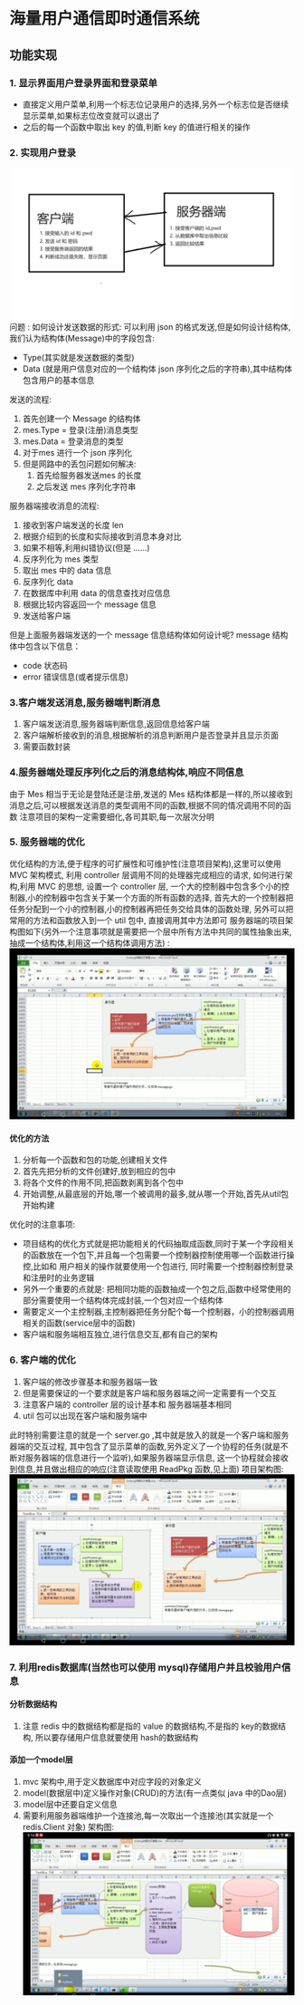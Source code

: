 # 海量用户通信即时通信系统
## 功能实现
### 1. 显示界面用户登录界面和登录菜单
- 直接定义用户菜单,利用一个标志位记录用户的选择,另外一个标志位是否继续显示菜单,如果标志位改变就可以退出了
- 之后的每一个函数中取出 key 的值,判断 key 的值进行相关的操作
### 2. 实现用户登录
![img.png](img/img.png)
问题 : 如何设计发送数据的形式: 可以利用 json 的格式发送,但是如何设计结构体,我们认为结构体(Message)中的字段包含:
- Type(其实就是发送数据的类型)
- Data (就是用户信息对应的一个结构体 json 序列化之后的字符串),其中结构体包含用户的基本信息

发送的流程:
1. 首先创建一个 Message 的结构体
2. mes.Type = 登录(注册)消息类型
3. mes.Data = 登录消息的类型
4. 对于mes 进行一个 json 序列化
5. 但是网路中的丢包问题如何解决:
   1. 首先给服务器发送mes 的长度
   2. 之后发送 mes 序列化字符串

服务器端接收消息的流程:
1. 接收到客户端发送的长度 len
2. 根据介绍到的长度和实际接收到消息本身对比 
3. 如果不相等,利用纠错协议(但是  ......)
4. 反序列化为 mes 类型
5. 取出 mes 中的 data 信息
6. 反序列化 data
7. 在数据库中利用 data 的信息查找对应信息
8. 根据比较内容返回一个 message 信息
9. 发送给客户端

但是上面服务器端发送的一个 message 信息结构体如何设计呢? message 结构体中包含以下信息：

- code 状态码
- error 错误信息(或者提示信息)

### 3.客户端发送消息,服务器端判断消息
1. 客户端发送消息,服务器端判断信息,返回信息给客户端
2. 客户端解析接收到的消息,根据解析的消息判断用户是否登录并且显示页面
3. 需要函数封装
### 4.服务器端处理反序列化之后的消息结构体,响应不同信息
由于 Mes 相当于无论是登陆还是注册,发送的 Mes 结构体都是一样的,所以接收到消息之后,可以根据发送消息的类型调用不同的函数,根据不同的情况调用不同的函数
注意项目的架构一定需要细化,各司其职,每一次层次分明
### 5. 服务器端的优化
优化结构的方法,便于程序的可扩展性和可维护性(注意项目架构),这里可以使用 MVC 架构模式, 利用 controller 层调用不同的处理器完成相应的请求,
如何进行架构,利用 MVC 的思想, 设置一个 controller 层, 一个大的控制器中包含多个小的控制器,小的控制器中包含关于某一个方面的所有函数的选择,
首先大的一个控制器把任务分配到一个小的控制器,小的控制器再把任务交给具体的函数处理, 另外可以把常用的方法和函数放入到一个 util 包中, 直接调用其中方法即可
服务器端的项目架构图如下(另外一个注意事项就是需要把一个层中所有方法中共同的属性抽象出来,抽成一个结构体,利用这一个结构体调用方法) :
![img.png](img/img2.png)
#### 优化的方法
1. 分析每一个函数和包的功能,创建相关文件
2. 首先先把分析的文件创建好,放到相应的包中
2. 将各个文件的作用不同,把函数剥离到各个包中
3. 开始调整,从最底层的开始,哪一个被调用的最多,就从哪一个开始,首先从util包开始构建

优化时的注意事项:

- 项目结构的优化方式就是把功能相关的代码抽取成函数,同时于某一个字段相关的函数放在一个包下,并且每一个包需要一个控制器控制使用哪一个函数进行操控,比如和 用户相关的操作就要使用一个包进行,
同时需要一个控制器控制登录和注册时的业务逻辑
- 另外一个重要的点就是: 把相同功能的函数抽成一个包之后,函数中经常使用的部分需要使用一个结构体完成封装,一个包对应一个结构体
- 需要定义一个主控制器,主控制器把任务分配个每一个控制器，小的控制器调用相关的函数(service层中的函数)
- 客户端和服务端相互独立,进行信息交互,都有自己的架构

### 6. 客户端的优化
1. 客户端的修改步骤基本和服务器端一致
2. 但是需要保证的一个要求就是客户端和服务器端之间一定需要有一个交互
3. 注意客户端的 controller 层的设计基本和 服务器端基本相同
4. util 包可以出现在客户端和服务端中

此时特别需要注意的就是一个 server.go ,其中就是放入的就是一个客户端和服务器端的交互过程,
其中包含了显示菜单的函数,另外定义了一个协程的任务(就是不断对服务器端的信息进行一个监听),如果服务器端显示信息,
这一个协程就会接收到信息,并且做出相应的响应(注意读取使用 ReadPkg 函数,见上面)
项目架构图:
![img.png](img/img3.png)

### 7. 利用redis数据库(当然也可以使用 mysql)存储用户并且校验用户信息
#### 分析数据结构
1. 注意 redis 中的数据结构都是指的 value 的数据结构,不是指的 key的数据结构,
所以要存储用户信息就要使用 hash的数据结构
#### 添加一个model层
1. mvc 架构中,用于定义数据库中对应字段的对象定义
2. model(数据层中)定义操作对象(CRUD)的方法(有一点类似 java 中的Dao层)
3. model层中还要自定义信息
4. 需要利用服务器端维护一个连接池,每一次取出一个连接池(其实就是一个 redis.Client 对象)
架构图:
![img.png](img/img4.png)
